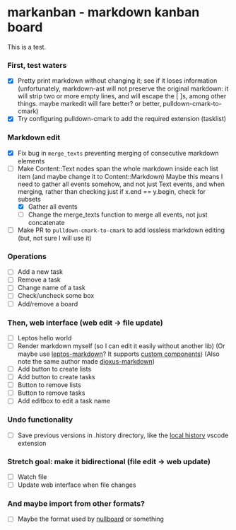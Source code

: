 # markanban - markdown kanban board



This is     a test.


### First, test waters
- [x] Pretty print markdown without changing it; see if it loses information
      (unfortunately, markdown-ast will not preserve the original markdown: it will strip two or more empty lines, and will escape the [ ]s,
      among other things. maybe markedit will fare better? or better, pulldown-cmark-to-cmark)
- [x] Try configuring pulldown-cmark to add the required extension (tasklist)

### Markdown edit
- [x] Fix bug in `merge_texts` preventing merging of consecutive markdown elements
- [ ] Make Content::Text nodes span the whole markdown inside each list item (and maybe change it to Content::Markdown)
      Maybe this means I need to gather all events somehow, and not just Text events, and when merging, rather than checking just if x.end == y.begin,
      check for subsets
  - [x] Gather all events
  - [ ] Change the merge_texts function to merge all events, not just concatenate
- [ ] Make PR to `pulldown-cmark-to-cmark` to add lossless markdown editing (but, not sure I will use it)

### Operations
- [ ] Add a new task
- [ ] Remove a task
- [ ] Change name of a task
- [ ] Check/uncheck some box
- [ ] Add/remove a board

### Then, web interface (web edit -> file update)
- [ ] Leptos hello world
- [ ] Render markdown myself (so I can edit it easily without another lib)
      (Or maybe use [leptos-markdown](https://github.com/rambip/leptos-markdown)? It supports [custom
      components](https://github.com/rambip/leptos-markdown/blob/main/examples/custom_component/src/main.rs))
      (Also note the same author made [dioxus-markdown](https://github.com/rambip/dioxus-markdown))
- [ ] Add button to create lists
- [ ] Add button to create tasks
- [ ] Button to remove lists
- [ ] Button to remove tasks
- [ ] Add editbox to edit a task name

### Undo functionality
- [ ] Save previous versions in .history directory, like the [local history](https://marketplace.visualstudio.com/items?itemName=xyz.local-history) vscode extension

### Stretch goal: make it bidirectional (file edit -> web update)
- [ ] Watch file
- [ ] Update web interface when file changes

### And maybe import from other formats?
- [ ] Maybe the format used by [nullboard](https://nullboard.io/preview) or something
